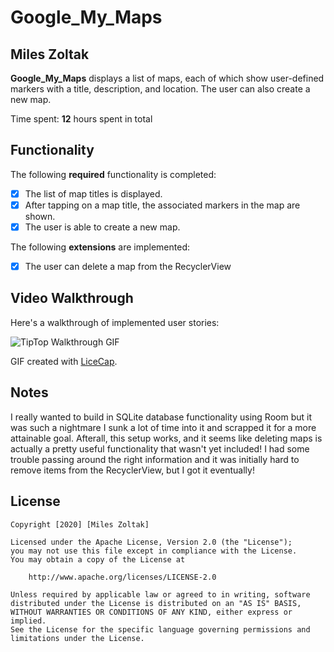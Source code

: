# Google_My_Maps

## Miles Zoltak

**Google_My_Maps** displays a list of maps, each of which show user-defined markers with a title, description, and location. The user can also create a new map. 

Time spent: **12** hours spent in total

## Functionality 

The following **required** functionality is completed:

* [x] The list of map titles is displayed.
* [x] After tapping on a map title, the associated markers in the map are shown.
* [x] The user is able to create a new map.

The following **extensions** are implemented:

* [x] The user can delete a map from the RecyclerView

## Video Walkthrough

Here's a walkthrough of implemented user stories:

<img src='https://imgur.com/sKqLNy9.gif' title='TipTip Walkthrough' width='' alt='TipTop Walkthrough GIF' />

GIF created with [LiceCap](http://www.cockos.com/licecap/).

## Notes

I really wanted to build in SQLite database functionality using Room but it was such a nightmare I sunk a lot of time into it and
scrapped it for a more attainable goal.  Afterall, this setup works, and it seems like deleting maps is actually a pretty useful
functionality that wasn't yet included!  I had some trouble passing around the right information and it was initially hard to
remove items from the RecyclerView, but I got it eventually!
## License

    Copyright [2020] [Miles Zoltak]

    Licensed under the Apache License, Version 2.0 (the "License");
    you may not use this file except in compliance with the License.
    You may obtain a copy of the License at

        http://www.apache.org/licenses/LICENSE-2.0

    Unless required by applicable law or agreed to in writing, software
    distributed under the License is distributed on an "AS IS" BASIS,
    WITHOUT WARRANTIES OR CONDITIONS OF ANY KIND, either express or implied.
    See the License for the specific language governing permissions and
    limitations under the License.
